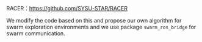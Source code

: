 RACER：https://github.com/SYSU-STAR/RACER

We modify the code based on this and propose our own algorithm for swarm exploration environments and we use package `swarm_ros_bridge` for swarm communication.
